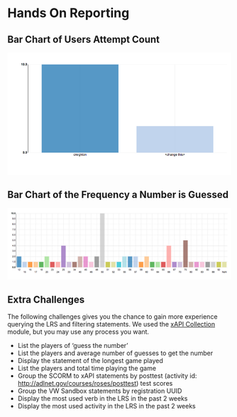# Hands On Reporting

## Bar Chart of Users Attempt Count

![Users Attempt Count Bar Chart](img/user-att.png)

## Bar Chart of the Frequency a Number is Guessed

![Guess Number Frequency Bar Chart](img/numfreq.png)

## Extra Challenges
The following challenges gives you the chance to gain more experience querying the LRS and filtering statements. We used the [xAPI Collection](https://github.com/adlnet/xAPI-Dashboard/blob/master/API_collection.md) module, but you may use any process you want. 
- List the players of ‘guess the number’
- List the players and average number of guesses to get the number
- Display the statement of the longest game played
- List the players and total time playing the game
- Group the SCORM to xAPI statements by posttest (activity id: http://adlnet.gov/courses/roses/posttest) test scores
- Group the VW Sandbox statements by registration UUID
- Display the most used verb in the LRS in the past 2 weeks
- Display the most used activity in the LRS in the past 2 weeks
